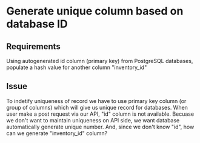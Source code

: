 # Generate unique column based on database ID

## Requirements
Using autogenerated id column (primary key) from PostgreSQL databases, populate a hash value for another column "inventory_id"

## Issue
To indetify uniqueness of record we have to use primary key column (or group of columns) which will give us unique record for databases. When user make a post request via our API, "id" column is not available. 
Becuase we don't want to maintain  uniqueness on API side, we want database automatically generate unique number.
And, since we don't know "id", how can we generate "inventory_id" column?
